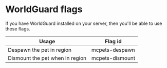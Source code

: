 # WorldGuard flags

If you have WorldGuard installed on your server, then you'll be able to use these flags.

| Usage                           | Flag id         |
| ------------------------------- | --------------- |
| Despawn the pet in region       | mcpets-despawn  |
| Dismount the pet when in region | mcpets-dismount |
